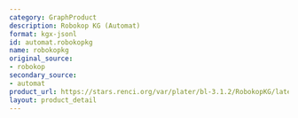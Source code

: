 ```yaml
---
category: GraphProduct
description: Robokop KG (Automat)
format: kgx-jsonl
id: automat.robokopkg
name: robokopkg
original_source:
- robokop
secondary_source:
- automat
product_url: https://stars.renci.org/var/plater/bl-3.1.2/RobokopKG/latest/kgx_files
layout: product_detail
---
```


